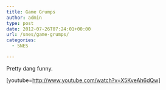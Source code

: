 ```yaml
---
title: Game Grumps
author: admin
type: post
date: 2012-07-26T07:24:01+00:00
url: /snes/game-grumps/
categories:
  - SNES

---
```

Pretty dang funny.

[youtube=http://www.youtube.com/watch?v=X5KveAh6dQw]